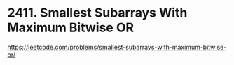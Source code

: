 # 2411. Smallest Subarrays With Maximum Bitwise OR

https://leetcode.com/problems/smallest-subarrays-with-maximum-bitwise-or/